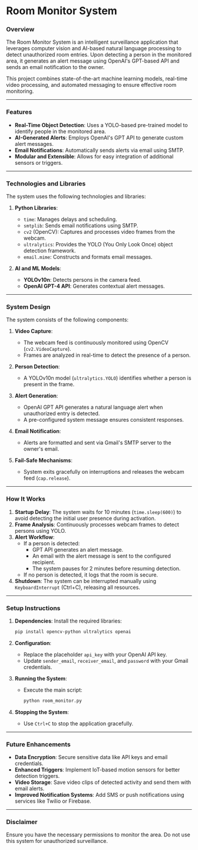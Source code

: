 # Room Monitor System

### **Overview**
The Room Monitor System is an intelligent surveillance application that leverages computer vision and AI-based natural language processing to detect unauthorized room entries. Upon detecting a person in the monitored area, it generates an alert message using OpenAI's GPT-based API and sends an email notification to the owner.

This project combines state-of-the-art machine learning models, real-time video processing, and automated messaging to ensure effective room monitoring.

---

### **Features**
- **Real-Time Object Detection**: Uses a YOLO-based pre-trained model to identify people in the monitored area.
- **AI-Generated Alerts**: Employs OpenAI's GPT API to generate custom alert messages.
- **Email Notifications**: Automatically sends alerts via email using SMTP.
- **Modular and Extensible**: Allows for easy integration of additional sensors or triggers.

---

### **Technologies and Libraries**
The system uses the following technologies and libraries:
1. **Python Libraries**:
   - `time`: Manages delays and scheduling.
   - `smtplib`: Sends email notifications using SMTP.
   - `cv2` (OpenCV): Captures and processes video frames from the webcam.
   - `ultralytics`: Provides the YOLO (You Only Look Once) object detection framework.
   - `email.mime`: Constructs and formats email messages.

2. **AI and ML Models**:
   - **YOLOv10n**: Detects persons in the camera feed.
   - **OpenAI GPT-4 API**: Generates contextual alert messages.

---

### **System Design**
The system consists of the following components:

1. **Video Capture**:
   - The webcam feed is continuously monitored using OpenCV (`cv2.VideoCapture`).
   - Frames are analyzed in real-time to detect the presence of a person.

2. **Person Detection**:
   - A YOLOv10n model (`ultralytics.YOLO`) identifies whether a person is present in the frame.

3. **Alert Generation**:
   - OpenAI GPT API generates a natural language alert when unauthorized entry is detected.
   - A pre-configured system message ensures consistent responses.

4. **Email Notification**:
   - Alerts are formatted and sent via Gmail's SMTP server to the owner's email.

5. **Fail-Safe Mechanisms**:
   - System exits gracefully on interruptions and releases the webcam feed (`cap.release`).

---

### **How It Works**
1. **Startup Delay**: The system waits for 10 minutes (`time.sleep(600)`) to avoid detecting the initial user presence during activation.
2. **Frame Analysis**: Continuously processes webcam frames to detect persons using YOLO.
3. **Alert Workflow**:
   - If a person is detected:
     - GPT API generates an alert message.
     - An email with the alert message is sent to the configured recipient.
     - The system pauses for 2 minutes before resuming detection.
   - If no person is detected, it logs that the room is secure.
4. **Shutdown**: The system can be interrupted manually using `KeyboardInterrupt` (Ctrl+C), releasing all resources.

---

### **Setup Instructions**
1. **Dependencies**:
   Install the required libraries:
   ```bash
   pip install opencv-python ultralytics openai
   ```

2. **Configuration**:
   - Replace the placeholder `api_key` with your OpenAI API key.
   - Update `sender_email`, `receiver_email`, and `password` with your Gmail credentials.

3. **Running the System**:
   - Execute the main script:
     ```bash
     python room_monitor.py
     ```

4. **Stopping the System**:
   - Use `Ctrl+C` to stop the application gracefully.

---

### **Future Enhancements**
- **Data Encryption**: Secure sensitive data like API keys and email credentials.
- **Enhanced Triggers**: Implement IoT-based motion sensors for better detection triggers.
- **Video Storage**: Save video clips of detected activity and send them with email alerts.
- **Improved Notification Systems**: Add SMS or push notifications using services like Twilio or Firebase.

---

### **Disclaimer**
Ensure you have the necessary permissions to monitor the area. Do not use this system for unauthorized surveillance.